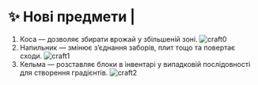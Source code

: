 # ✨ Нові предмети |

1. Коса — дозволяє збирати врожай у збільшеній зоні.
   ![craft0](/images/craft0.JPEG)
2. Напильник — змінює з’єднання заборів, плит тощо та повертає сходи.
   ![craft1](/images/craft1.JPEG)
3. Кельма — розставляє блоки в інвентарі у випадковій послідовності для створення градієнтів.
   ![craft2](/images/craft2.JPEG)
